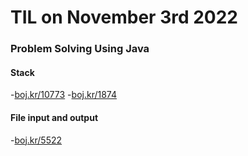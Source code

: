 # **TIL on November 3rd 2022**
### Problem Solving Using Java
#### Stack
-[boj.kr/10773](../../../Problem%20Solving/boj/Stack/j10773-11-03-2022.java)
-[boj.kr/1874](../../../Problem%20Solving/boj/Stack/j1874-11-03-2022.java)

#### File input and output
-[boj.kr/5522](../../../Problem%20Solving/boj/File%20input%20and%20output/j5522-11-03-2022.java)